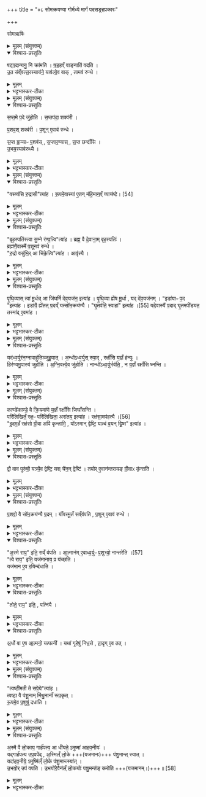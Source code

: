 +++
title = "०८ सोमक्रयण्या गोर्मध्ये मार्गं पदसङ्रहप्रकारः"

+++

सोमऋषिः  

<details><summary>मूलम् (संयुक्तम्)</summary>

षट्प॒दान्यनु॒ नि क्रा॑मति षड॒हव्ँवाङ्नाति॑ वदत्यु॒त स॑व्ँवत्स॒रस्याय॑ने॒ याव॑त्ये॒व वाक्तामव॑ रुन्द्धे
</details>

<details open><summary>विश्वास-प्रस्तुतिः</summary>

षट्प॒दान्यनु॒ नि क्रा॑मति ।
ष॒ड॒हव्ँ वाङ्नाति॑ वदति ।  
उ॒त स॑व्ँवत्स॒रस्याय॑ने॒ याव॑त्ये॒व वाक् , तामव॑ रुन्धे ।
</details>

<details><summary>मूलम्</summary>

षट्प॒दान्यनु॒ नि क्रा॑मति ।
ष॒ड॒हव्ँ वाङ्नाति॑ वदति ।  
उ॒त स॑व्ँवत्स॒रस्याय॑ने॒ याव॑त्ये॒व वाक् , तामव॑ रुन्धे ।
</details>

<details><summary>भट्टभास्कर-टीका</summary>

1षट्पदान्यनु नि क्रामतीति विधिः ॥ सोमक्रयणी गच्छन्तीमनुनिक्रामति अनुक्रमेण गच्छति 'वस्व्यसि' इत्यादिभिष्षड्भिर्मन्त्रैः । यस्मादेवं तस्मात् षडहं प्रष्ठ्यं वाङ्नातिवदति स्तुतशस्त्रव्यतिरेकेण न प्रवर्तते; अपि च संवत्सरस्यायने सांवत्सरिके यस्मात् एकहायनीवाग्रूपां षट्पदानि यजमानो न विसृजति तस्मात्षडहं वाङ्न विसृज्यते इति । तस्मात् षट्पदानुगमनेन यावत्येव वाक्तां सर्वामवरुन्धे ॥
</details>

<details><summary>मूलम् (संयुक्तम्)</summary>

सप्त॒मे प॒दे जु॑होति स॒प्तप॑दा॒ शक्व॑री प॒शव॒श्शक्व॑री प॒शूने॒वाव॑ रुन्द्धे स॒प्त ग्रा॒म्याᳶ प॒शव॑स्स॒प्तार॒ण्यास्स॒प्त छन्दाँ॑स्यु॒भय॒स्याव॑रुद्ध्यै॒
</details>

<details open><summary>विश्वास-प्रस्तुतिः</summary>

स॒प्त॒मे प॒दे जु॑होति ।
स॒प्तप॑दा॒ शक्व॑री ।  

प॒शव॒श् शक्व॑री ।
प॒शून् ए॒वाव॑ रुन्धे ।  

स॒प्त ग्रा॒म्याᳶ प॒शव॑स् , स॒प्तार॒ण्यास् , स॒प्त छन्दाँ॑सि ।  
उ॒भय॒स्याव॑रुध्यै ।
</details>

<details><summary>मूलम्</summary>

स॒प्त॒मे प॒दे जु॑होति ।
स॒प्तप॑दा॒ शक्व॑री ।  

प॒शव॒श् शक्व॑री ।
प॒शून् ए॒वाव॑ रुन्धे ।  

स॒प्त ग्रा॒म्याᳶ प॒शव॑स् , स॒प्तार॒ण्यास् , स॒प्त छन्दाँ॑सि ।  
उ॒भय॒स्याव॑रुध्यै ।
</details>

<details><summary>भट्टभास्कर-टीका</summary>

2सप्तमे पदे जुहोतीति विधिः ॥ सप्तसंख्यान्वयेन पशुसाधनभूतसप्तपदशक्वरीलाभात् पशूनवरुन्धे । सप्त पादा अस्या इति बहुव्रीहौ 'संख्यासुपूर्वस्य' इति लोपे 'टाबृचि' इति टापि 'पादः पत्' इति पद्भावः । सप्तसंख्याकानां ग्राम्याणामारण्यानां च पशूनां छन्दसां च गायत्र्यादिजगत्यन्तानां प्रधानानां लाभाय भवति । गवादयो ग्राम्याः । 'ग्रामाद्यखञौ' इति यः । कष्णादय आरण्याः । उभयस्येति । ग्राम्यारण्यानेकीकृत्य । छन्दोभिरुभयं भवति पशूनां छन्दसां चावरुद्ध्यै इति । उभाववयवावस्य 'उभादुदात्तो नित्यम्' इत्ययजाद्युदात्तः, 'तादौ च' इति गतेः प्रकृतिस्वरत्वम् ॥
</details>

<details><summary>मूलम् (संयुक्तम्)</summary>

वस्व्य॑सि रु॒द्रासीत्या॑ह रू॒पमे॒वास्या॑ ए॒तन्म॑हि॒मान॑म् [54]  
व्याच॑ष्टे॒
</details>

<details open><summary>विश्वास-प्रस्तुतिः</summary>

"वस्व्य॑सि रु॒द्रासी"त्या॑ह ।
रू॒पमे॒वास्या॑ ए॒तन् म॑हि॒मान॒व्ँ व्याच॑ष्टे। [54]  
</details>

<details><summary>मूलम्</summary>

"वस्व्य॑सि रु॒द्रासी"त्या॑ह ।
रू॒पमे॒वास्या॑ ए॒तन् म॑हि॒मान॒व्ँ व्याच॑ष्टे। [54]  
</details>

<details><summary>भट्टभास्कर-टीका</summary>

3इदानीं निष्क्रमणमन्त्रप्रभृति व्याचष्टे - वस्व्यसीत्यादि ॥ वस्वादिमतो यज्ञस्य साधनभावलक्षणमस्य महिमानमेतन्मन्त्रस्वरूपमेव व्याचष्टे । न किंचिद्व्याख्येयम् ॥
</details>

<details><summary>मूलम् (संयुक्तम्)</summary>

बृह॒स्पति॑स्त्वा सु॒म्ने र॑ण्व॒त्वित्या॑ह॒ ब्रह्म॒ वै दे॒वाना॒म्बृह॒स्पति॒र्ब्रह्म॑णै॒वास्मै॑ प॒शूनव॑ रुन्द्धे रु॒द्रो वसु॑भि॒रा चि॑के॒त्वित्या॒हावृ॑त्त्यै
</details>

<details open><summary>विश्वास-प्रस्तुतिः</summary>

"बृह॒स्पति॑स्त्वा सु॒म्ने र॑ण्व॒त्वि"त्या॑ह ।
ब्रह्म॒ वै दे॒वाना॒म् बृह॒स्पतिः॑ ।  
ब्रह्म॑णै॒वास्मै॑ प॒शूनव॑ रुन्धे ।  
"रु॒द्रो वसु॑भि॒र् आ चि॑के॒त्वि"त्या॑ह । आवृ॑त्त्यै ।
</details>

<details><summary>मूलम्</summary>

"बृह॒स्पति॑स्त्वा सु॒म्ने र॑ण्व॒त्वि"त्या॑ह ।
ब्रह्म॒ वै दे॒वाना॒म् बृह॒स्पतिः॑ ।  
ब्रह्म॑णै॒वास्मै॑ प॒शूनव॑ रुन्धे ।  
"रु॒द्रो वसु॑भि॒र् आ चि॑के॒त्वि"त्या॑ह । आवृ॑त्त्यै ।
</details>

<details><summary>भट्टभास्कर-टीका</summary>

4'बृहस्पतिस्त्वा' इति सप्तपदाभिग्रहागमन्त्रं व्याचष्टे ॥ बृहस्पतिशब्दो वनस्पत्यादिः, पारस्करादिश्च । ब्रह्मणैवास्मै यजमानाय पशूनवरुन्धे । अस्मा इत्यन्वादेशेऽशनुदात्तः । आवृत्त्या इति । आवृत्तिरविनाशः । पराचीयागान्मावर्ततामित्येतदर्थं रुद्रो वसुभिस्सह क्रियमाणं सप्तमं पदमाचिकेतु अनुजानातु यः पशूनां पतिरिति मन्त्रोणाशास्यते, तेन तदनुज्ञालाभादावर्तते अविनाशा वर्तते । अन्यथा रुद्रोभिमन्येत तत् पराच्येव गच्छेदिति । 'तादौ च' इति गतेः प्रकृतिस्वरत्वम् ॥
</details>

<details><summary>मूलम् (संयुक्तम्)</summary>

पृथि॒व्यास्त्वा॑ मू॒र्धन्ना जि॑घर्मि देव॒यज॑न॒ इत्या॑ह पृथि॒व्या ह्ये॑ष मू॒र्धा यद्दे॑व॒यज॑न॒मिडा॑याᳶ प॒द इत्या॒हेडा॑यै॒ ह्ये॑तत्प॒दय्ँयत्सो॑म॒क्रय॑ण्यै घृ॒तव॑ति॒ स्वाहा॑ [55]  
इत्या॑ह॒ यदे॒वास्यै॑ प॒दाद्घृ॒तमपी॑ड्यत॒ तस्मा॑दे॒वमा॑ह॒
</details>

<details open><summary>विश्वास-प्रस्तुतिः</summary>

पृ॒थि॒व्यास् त्वा॑ मू॒र्धन्न् आ जि॑घर्मि देव॒यज॑न॒ इत्या॑ह ।
पृ॒थि॒व्या ह्ये॑ष मू॒र्धा , यद् दे॑व॒यज॑नम् ।
"इडा॑याᳶ प॒द "इत्या॑ह ।
इडा॑यै॒ ह्ये॑तत् प॒दय्ँ यत्सो॑म॒क्रय॑ण्यै ।
"घृ॒तव॑ति॒ स्वाहा॑" इत्या॑ह ।[55]
यदे॒वास्यै॑ प॒दाद् घृ॒तमपी॑ड्यत॒ तस्मा॑द् ए॒वमा॑ह ।
</details>

<details><summary>मूलम्</summary>

पृ॒थि॒व्यास् त्वा॑ मू॒र्धन्न् आ जि॑घर्मि देव॒यज॑न॒ इत्या॑ह ।
पृ॒थि॒व्या ह्ये॑ष मू॒र्धा , यद् दे॑व॒यज॑नम् ।
"इडा॑याᳶ प॒द "इत्या॑ह ।
इडा॑यै॒ ह्ये॑तत् प॒दय्ँ यत्सो॑म॒क्रय॑ण्यै ।
"घृ॒तव॑ति॒ स्वाहा॑" इत्या॑ह ।[55]
यदे॒वास्यै॑ प॒दाद् घृ॒तमपी॑ड्यत॒ तस्मा॑द् ए॒वमा॑ह ।
</details>

<details><summary>भट्टभास्कर-टीका</summary>

5अथ 'पृथिव्यास्त्वा' इति पदे जुहोति, तद्व्याचष्टेपृथिव्या ह्येष इति ॥ यद्देवयजनं यत्र देवा इज्यन्ते एष हि पृथिव्या मूर्धा शिरस्थानीयं स्थानं प्रधानभूतमिति पृथिव्या मूर्धस्थानीयदेवतायजनरूपोण सप्तमं पदं स्तूयते । यद्वा - पृथिव्या ह्येष मुर्धा मूर्धस्थानीयं सप्तमं पदम् । कोस्य विशेष इत्याह - यद्देवयजनमिति । 'उदात्तयणः' इति पृथिव्या विभक्तेरुदात्तत्वम् । इडायै ह्येतदिति । इडा सोमक्रयागी । 'पशवो वा इडा' इति तस्मादेतदिडायाः पदं यत्सोमक्रयण्याः पदम् । षष्ठ्यर्थे चतुर्थी । यदेवास्या इति । सा यत्रयत्र न्यक्रामत् ततो घृतमपीड्यतेति । यस्मादस्याः पदाहतमपीड्यत तस्मादेवमाह 'इडायाः पदे घृतवति' इति ॥
</details>

<details><summary>मूलम् (संयुक्तम्)</summary>

यद॑ध्व॒र्युर॑न॒ग्नावाहु॑तिञ्जुहु॒याद॒न्धो॑ऽध्व॒र्युस्स्या॒द्रक्षाँ॑सि य॒ज्ञँ ह॑न्यु॒र्हिर॑ण्यमु॒पास्य॑ जुहोत्यग्नि॒वत्ये॒व जु॑होति॒ नान्धो॑ऽध्व॒र्युर्भव॑ति॒ न य॒ज्ञँ रक्षाँ॑सि घ्नन्ति॒
</details>

<details open><summary>विश्वास-प्रस्तुतिः</summary>

यद॑ध्व॒र्युर॑न॒ग्नावाहु॑तिञ्जुहु॒यात् ।
अ॒न्धो॑ऽध्व॒र्युस् स्या॒द् , रक्षाँ॑सि य॒ज्ञँ ह॑न्युः ।  
हिर॑ण्यमु॒पास्य॑ जुहोति । अ॒ग्नि॒वत्ये॒व जु॑होति ।
नान्धो॑ऽध्व॒र्युर्भव॑ति॒ ,
न य॒ज्ञँ रक्षाँ॑सि घ्नन्ति ।
</details>

<details><summary>मूलम्</summary>

यद॑ध्व॒र्युर॑न॒ग्नावाहु॑तिञ्जुहु॒यात् ।
अ॒न्धो॑ऽध्व॒र्युस् स्या॒द् , रक्षाँ॑सि य॒ज्ञँ ह॑न्युः ।  
हिर॑ण्यमु॒पास्य॑ जुहोति । अ॒ग्नि॒वत्ये॒व जु॑होति ।
नान्धो॑ऽध्व॒र्युर्भव॑ति॒ ,
न य॒ज्ञँ रक्षाँ॑सि घ्नन्ति ।
</details>

<details><summary>भट्टभास्कर-टीका</summary>

6'हिरण्यमुपास्य जुहोति' इति विधास्यन् आह - यदध्वर्युरित्यादि ॥ अनग्नौ अग्निरहिते देशे । 'नञ्सुभ्याम्' इत्युत्तरपदान्तोदात्तत्वम् । आहुतिशब्दे 'तादौ च' इति गतेः प्रकृतिस्वरत्वम् । अध्वर्योरान्ध्ये सति निर्वाधानि रक्षांसि यज्ञं हन्युः, तस्माद्धिरण्यमुपास्योपधाय जुहोतीति विधिः । एवं सति अग्निवत्येव पदे जुहोति । ततश्चोक्तदोषद्वयाप्रसंगः ॥
</details>

<details><summary>मूलम् (संयुक्तम्)</summary>

काण्डे॑काण्डे॒ वै क्रि॒यमा॑णे य॒ज्ञँ रक्षाँ॑सि जिघाँसन्ति॒ परि॑लिखितँ॒ रक्ष॒ᳶ परि॑लिखिता॒ अरा॑तय॒ इत्या॑ह॒ रक्ष॑सा॒मप॑हत्यै [56]  
इ॒दम॒हँ रक्ष॑सो ग्री॒वा अपि॑ कृन्तामि॒ यो॑ऽस्मान्द्वेष्टि॒ यञ्च॑ व॒यन्द्वि॒ष्म इत्या॑ह॒
</details>

<details open><summary>विश्वास-प्रस्तुतिः</summary>

काण्डे॑काण्डे॒ वै क्रि॒यमा॑णे य॒ज्ञँ रक्षाँ॑सि जिघाँसन्ति ।  
परि॑लिखितँ॒ रक्ष॒ᳶ परि॑लिखिता॒ अरा॑तय॒ इत्या॑ह ।
रक्ष॑सा॒मप॑हत्यै ।[56]  
"इ॒दम॒हँ रक्ष॑सो ग्री॒वा अपि॑ कृन्तामि॒ , यो॑ऽस्मान् द्वेष्टि॒ यञ्च॑ व॒यन् द्वि॒ष्म" इत्या॑ह ।
</details>

<details><summary>मूलम्</summary>

काण्डे॑काण्डे॒ वै क्रि॒यमा॑णे य॒ज्ञँ रक्षाँ॑सि जिघाँसन्ति ।  
परि॑लिखितँ॒ रक्ष॒ᳶ परि॑लिखिता॒ अरा॑तय॒ इत्या॑ह ।
रक्ष॑सा॒मप॑हत्यै ।[56]  
"इ॒दम॒हँ रक्ष॑सो ग्री॒वा अपि॑ कृन्तामि॒ , यो॑ऽस्मान् द्वेष्टि॒ यञ्च॑ व॒यन् द्वि॒ष्म" इत्या॑ह ।
</details>

<details><summary>भट्टभास्कर-टीका</summary>

7काण्डेकाण्ड इति ॥ व्याख्यातम् ।
-  तदभिप्रायमाह - काण्डेकाण्डे इति ॥ काण्डं पर्व अवयव इति पर्यायाः । सर्वस्मिन् यज्ञावयवे क्रियमाणे आरभ्यमाणे यज्ञं रक्षांसि हन्तुमिच्छन्ति ।   

पदपरिलेखनेन रक्षःप्रभृतेः परितो नाशितत्वात् एतद्वचनं रक्षसामपहत्यै भवति । पूर्ववद्गतेः प्रकृतिस्वरत्वम् ॥
</details>

<details><summary>मूलम् (संयुक्तम्)</summary>

द्वौ वाव पुरु॑षौ॒ यञ्चै॒व द्वेष्टि॒ यश्चै॑न॒न्द्वेष्टि॒ तयो॑रे॒वान॑न्तरायङ्ग्री॒वाᳵ कृ॑न्तति
</details>

<details open><summary>विश्वास-प्रस्तुतिः</summary>

द्वौ वाव पुरु॑षौ॒ यञ्चै॒व द्वेष्टि॒ यश् चै॑न॒न् द्वेष्टि॑ ।
तयो॑र् ए॒वान॑न्तरायङ् ग्री॒वाᳵ कृ॑न्तति ।
</details>

<details><summary>मूलम्</summary>

द्वौ वाव पुरु॑षौ॒ यञ्चै॒व द्वेष्टि॒ यश् चै॑न॒न् द्वेष्टि॑ ।
तयो॑र् ए॒वान॑न्तरायङ् ग्री॒वाᳵ कृ॑न्तति ।
</details>

<details><summary>भट्टभास्कर-टीका</summary>

8द्वौ वावेति ॥ द्वावेतौ पुरुषौ यं च यजमानो द्वेष्टि, यश्चैनं यजमानं द्वेष्टि; एवं यजमानसंबन्धिनौ द्वेष्यद्वेष्टारौ यस्मिन्नित्यात्मसंबन्धितया अध्वर्युराहेति मन्त्राभिप्रायतया ब्राह्मणमाह । अत्रात्मनो द्वेष्टा प्रथमं मन्त्रे निर्दिष्टः, ब्राह्मणे तु द्वेष्यः । तत्र मृग्यो हेतुः । तयोरिति । तयोः द्वेष्यद्वेष्ट्रोः एतेन मन्त्रेणास्येति प्रत्येकविवक्षया एकवचनं प्रयुक्तमिति दर्शयति अस्य द्वेष्टुः द्वेष्यस्य चेति । अनन्तरायमिति । अव्यधानेन द्वयोरपि ग्रीवाः कृन्तति, अप्रत्यूहं वा । एतेन च 'अपि कृन्तामि' इत्यपिशब्दस्यार्थो दर्शित. । अनेन हि कर्तनविषयः कामचार उच्यते । तृतीयार्थे द्वितीया, अव्ययपूर्वपदप्रकृतिस्वरत्वम् । बहुव्रीहौ वा व्यत्ययेन 'नञ्सुभ्याम्' इति न प्रवर्तते । ग्रीवाशब्दो धमनिवचनः; तासां बहुत्वात् बहुवचनम् । यथा 'ग्रीवाभ्यस्ते' इति । कृन्तति छिनत्ति । कृती छेदने, 'शे मुचादीनाम्' इति नुम् ॥
</details>

<details><summary>मूलम् (संयुक्तम्)</summary>

प॒शवो॒ वै सो॑म॒क्रय॑ण्यै प॒दय्ँ या॑वत्त्मू॒तँ सव्ँव॑पति प॒शूने॒वाव॑ रुन्द्धे॒ऽस्मे राय॒ इति॒ सव्ँव॑पत्या॒त्मान॑मे॒वाध्व॒र्युः [57]  
प॒शुभ्यो॒ नान्तरे॑ति॒ त्वे राय॒ इति॒ यज॑मानाय॒ प्र य॑च्छति॒ यज॑मान ए॒व र॒यिन्द॑धाति॒ तोते॒ राय॒ इति॒ पत्नि॑या अ॒र्धो वा ए॒ष आ॒त्मनो॒ यत्पत्नी॒ यथा॑ गृ॒हेषु॑ निध॒त्ते ता॒दृगे॒व तत्
</details>

<details open><summary>विश्वास-प्रस्तुतिः</summary>

प॒शवो॒ वै सो॑म॒क्रय॑ण्यै प॒दम् ।
याँ॑वत्त्मू॒तँ सव्ँव॑पति ,
प॒शून् ए॒वाव॑ रुन्धे ।  
</details>

<details><summary>मूलम्</summary>

प॒शवो॒ वै सो॑म॒क्रय॑ण्यै प॒दम् ।
याँ॑वत्त्मू॒तँ सव्ँव॑पति ,
प॒शून् ए॒वाव॑ रुन्धे ।  
</details>

<details><summary>भट्टभास्कर-टीका</summary>

9पशवो वा इति ॥ यागद्वारेण पशुहेतुत्वात्, सप्तत्वस्य वा शाक्वरस्य शाक्वरपशुसाधनत्वात् । यावत्त्मूतं संवपतीति विधिः । यावत्प्रदेशः स्मृतः आज्येन सिक्तः तावत्संवपति गृहीत्वा मृत् धरण्यां क्षिपति, पशूनवरुन्धे । मव बन्धने, निष्ठायां 'ज्वरत्वर' इत्यादिना ऊठादेशः, जस्त्वाभावश्छान्दसः, अनुनासिकाभावश्च ।
</details>

<details open><summary>विश्वास-प्रस्तुतिः</summary>

"अ॒स्मे राय॒" इति॒ सव्ँ व॑पति ।
आ॒त्मान॑म् ए॒वाध्व॒र्युᳶ प॒शुभ्यो॒ नान्तरे॑ति ।[57]  
"त्वे राय॒" इति॒ यज॑मानाय॒ प्र य॑च्छति ।  
यज॑मान ए॒व र॒यिन्द॑धाति ।
</details>

<details><summary>मूलम्</summary>

"अ॒स्मे राय॒" इति॒ सव्ँ व॑पति ।
आ॒त्मान॑म् ए॒वाध्व॒र्युᳶ प॒शुभ्यो॒ नान्तरे॑ति ।[57]  
"त्वे राय॒" इति॒ यज॑मानाय॒ प्र य॑च्छति ।  
यज॑मान ए॒व र॒यिन्द॑धाति ।
</details>

<details><summary>भट्टभास्कर-टीका</summary>

अस्मे राय इति संवपतीति मन्त्रविधिस्स्तुत्यर्थः । आत्मानमेवेति । नान्तरेति न व्यवदधाति आत्मानमेव पशुमन्तं करोति । तस्मादस्मे रायः पशुलक्षणानि धनानि सन्त्वित्यात्मार्थमेवाऽध्वर्युः प्रार्थयते; न यजमानार्थं, तस्य 'त्वे रायः' इति प्रार्थयिष्यमाणत्वात् । त्वे राय इत्यादिविधिः । यजमान एव रयिं पशुलक्षणं दधाति स्थापयति ।
</details>

<details open><summary>विश्वास-प्रस्तुतिः</summary>

"तोते॒ राय॒" इति॒ , पत्नि॑यै ।  
</details>

<details><summary>मूलम्</summary>

"तोते॒ राय॒" इति॒ , पत्नि॑यै ।  
</details>

<details><summary>भट्टभास्कर-टीका</summary>

तोते राय इति पत्निया इति विधिः । प्रयच्छतीत्येव । त्वया ऊतं तोतमिति गृहमुच्यते । तत्र रायो धनानि सन्त्विति पत्न्यै प्रयच्छति । तत्सा गृहेषु निदधाति ।
</details>

<details open><summary>विश्वास-प्रस्तुतिः</summary>

अ॒र्धो वा ए॒ष आ॒त्मनो॒ यत्पत्नी॑ ।
यथा॑ गृ॒हेषु॑ निध॒त्ते , ता॒दृग् ए॒व तत् ।
</details>

<details><summary>मूलम्</summary>

अ॒र्धो वा ए॒ष आ॒त्मनो॒ यत्पत्नी॑ ।
यथा॑ गृ॒हेषु॑ निध॒त्ते , ता॒दृग् ए॒व तत् ।
</details>

<details><summary>भट्टभास्कर-टीका</summary>

अर्धो वा इति । आत्मन एवैकदेशः पत्री; नेदृशं विस्रंभपात्रमस्ति । तस्माद्यथा गृहेष्वात्मीयेषु निधत्ते भूमावप्रकाशं स्थापयति तादृगेव तत् पत्न्यै प्रत्तं धनम्, अविनाशि च भवति, काले चोपयुज्यते ॥
</details>

<details><summary>मूलम् (संयुक्तम्)</summary>

त्वष्टी॑मती ते सपे॒येत्या॑ह॒ त्वष्टा॒ वै प॑शू॒नाम्मि॑थु॒नानाँ॑ रूप॒कृद्रू॒पमे॒व प॒शुषु॑ दधात्य्
</details>

<details open><summary>विश्वास-प्रस्तुतिः</summary>

"त्वष्टी॑मती ते सपे॒ये"त्या॑ह ।  
त्वष्टा॒ वै प॑शू॒नाम् मि॑थु॒नानाँ॑ रूप॒कृत् ।  
रू॒पमे॒व प॒शुषु॑ दधाति ।
</details>

<details><summary>मूलम्</summary>

"त्वष्टी॑मती ते सपे॒ये"त्या॑ह ।  
त्वष्टा॒ वै प॑शू॒नाम् मि॑थु॒नानाँ॑ रूप॒कृत् ।  
रू॒पमे॒व प॒शुषु॑ दधाति ।
</details>

<details><summary>भट्टभास्कर-टीका</summary>

10'त्वष्टीमती' इत्यादिना पत्नी यजमानमीक्षते, तद्व्याचष्टे त्वष्टा वा इति ॥ त्वष्टुर्व्यापारः विविधप्रजारूपनिमार्णशक्तयः, तद्वत्यहं त्वया सपेय मिथुनीभवेयमिति यस्मादनेन मन्त्रेणाशास्ते त्वष्टा च पशूनां मिथुनानां रूपकृत् तस्मादनेन वचनेन पशुषु रूपं यथाऽनुरूपं दधाति पत्नी ॥
</details>

<details><summary>मूलम् (संयुक्तम्)</summary>

अ॒स्मै वै लो॒काय॒ गार्ह॑पत्य॒ आ धी॑यते॒ऽमुष्मा॑ आहव॒नीयो॒ यद्गार्ह॑पत्य उप॒वपे॑द॒स्मिल्ँ लो॒के प॑शु॒मान्त्स्या॒द्यदा॑हव॒नीये॒ऽमुष्मि॑ल्ँलो॒के प॑शु॒मान्त्स्या॑दु॒भयो॒रुप॑ वपत्यु॒भयो॑रे॒वैन॑ल्ँलो॒कयोः॑ पशु॒मन्त॑ङ्करोति ॥ [58]  
</details>

<details open><summary>विश्वास-प्रस्तुतिः</summary>

अ॒स्मै वै लो॒काय॒ गार्ह॑पत्य॒ आ धी॑यते॒ ऽमुष्मा॑ आहव॒नीयः॑ ।  
यद्गार्ह॑पत्य उप॒वपे॑द् , अ॒स्मिल्ँ  लो॒के +++(यजमानः)+++ प॑शु॒मान्त् स्यात् ।  
यदा॑हव॒नीये॒ ऽमुष्मि॑ल्ँ लो॒के प॑शु॒मान्त्स्या॑त् ।  
उ॒भयो॒र् उप॑ वपति ।
उ॒भयो॑रे॒वैन॑ल्ँ लो॒कयोः॑ पशु॒मन्त॑ङ् करोति +++(यजमानम्।)+++॥ [58]  
</details>

<details><summary>मूलम्</summary>

अ॒स्मै वै लो॒काय॒ गार्ह॑पत्य॒ आ धी॑यते॒ ऽमुष्मा॑ आहव॒नीयः॑ ।  
यद्गार्ह॑पत्य उप॒वपे॑द् , अ॒स्मिल्ँ  लो॒के +++(यजमानः)+++ प॑शु॒मान्त् स्यात् ।  
यदा॑हव॒नीये॒ ऽमुष्मि॑ल्ँ लो॒के प॑शु॒मान्त्स्या॑त् ।  
उ॒भयो॒र् उप॑ वपति ।
उ॒भयो॑रे॒वैन॑ल्ँ लो॒कयोः॑ पशु॒मन्त॑ङ् करोति +++(यजमानम्।)+++॥ [58]  
</details>

<details><summary>भट्टभास्कर-टीका</summary>

11अस्मा इत्यादि ॥ अस्मै लोकाय अस्मिन् लोके यदीप्सितं तत्सिद्धये हेतुः गार्हपत्य आधीयते उत्पाद्यते । 'गृहपतिना संयुक्ते ञः' इति ञः । अमुष्मै आमुष्मिकफलसिद्धये आहवनीयः आधीयते । आहूयतेऽस्मिन्नित्याहवनीयः, 'कृत्यल्युटो बहुलम्' इत्यधिकरणे अनीयर्, 'उपोत्तमं रिति' इत्युपोत्तमस्योदात्त- त्वम् । यदित्यादि । यदि गार्हपत्य एवेपवपेत्पदपांसून्, अस्मिन्नेव लोके पशुमांत्स्याद्यजमानः । 'ह्रस्वनुड्भ्यां मतुप्', इति मतुप उदात्तत्वम् । यद्याहवनीय एव, अमुष्मिन्नेव पशुमांत्स्यात् । तस्मादुभयोरुपवपतीति विधिः । उभयोर्लोकयोरेन यजमानं पशुमन्तं करोतीति ॥

इति षष्ठे प्रथमे अष्टमोनुवाकः ॥  
</details>
